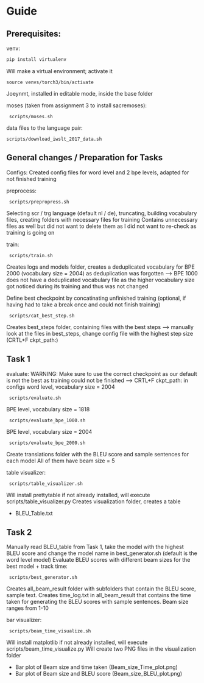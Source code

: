 # Guide

## Prerequisites:
venv:

  ```bash
  pip install virtualenv
  ```

Will make a virtual environment; activate it
   ```
   source venvs/torch3/bin/activate
   ```

Joeynmt, installed in editable mode, inside the base folder

moses (taken from assignment 3 to install sacremoses):
   ```
    scripts/moses.sh
   ```

data files to the language pair:
   ```
   scripts/download_iwslt_2017_data.sh
   ```

## General changes / Preparation for Tasks
Configs:
Created config files for word level and 2 bpe levels, adapted for not finished training

preprocess:
   ```
    scripts/prepropress.sh
   ```

Selecting scr / trg language (default nl / de), truncating, building vocabulary files, creating folders with necessary files for training
Contains unnecessary files as well but did not want to delete them as I did not want to re-check as training is going on

train:
   ```
    scripts/train.sh
   ```
Creates logs and models folder, creates a deduplicated vocabulary for BPE 2000 (vocabulary size = 2004) as deduplication was forgotten --> BPE 1000 does not have a deduplicated vocabulary file as the higher vocabulary size got noticed during its training and thus was not changed

Define best checkpoint by concatinating unfinished training (optional, if having had to take a break once and could not finish training)
   ```
    scripts/cat_best_step.sh
   ```
Creates best_steps folder, containing files with the best steps --> manually look at the files in best_steps, change config file with the highest step size (CRTL+F ckpt_path:)

## Task 1
evaluate:
WARNING: Make sure to use the correct checkpoint as our default is not the best as training could not be finished --> CRTL+F ckpt_path: in configs
word level, vocabulary size = 2004
   ```
    scripts/evaluate.sh
   ```

BPE level, vocabulary size = 1818
   ```
    scripts/evaluate_bpe_1000.sh
   ```

BPE level, vocabulary size = 2004
   ```
    scripts/evaluate_bpe_2000.sh
   ```

Create translations folder with the BLEU score and sample sentences for each model
All of them have beam size = 5

table visualizer:
   ```
    scripts/table_visualizer.sh
   ```

Will install prettytable if not already installed, will execute scripts/table_visualizer.py
Creates visualization folder, creates a table
- BLEU_Table.txt

## Task 2
Manually read BLEU_table from Task 1, take the model with the highest BLEU score and change the model name in best_generator.sh (default is the word level model)
Evaluate BLEU scores with different beam sizes for the best model + track time:
   ```
    scripts/best_generator.sh
   ```

Creates all_beam_result folder with subfolders that contain the BLEU score, sample text. Creates time_log.txt in all_beam_result that contains the time taken for generating the BLEU scores with sample sentences.
Beam size ranges from 1-10

bar visualizer:
   ```
    scripts/beam_time_visualize.sh
   ```

Will install matplotlib if not already installed, will execute scripts/beam_time_visualize.py
Will create two PNG files in the visualization folder
- Bar plot of Beam size and time taken (Beam_size_Time_plot.png)
- Bar plot of Beam size and BLEU score (Beam_size_BLEU_plot.png)
